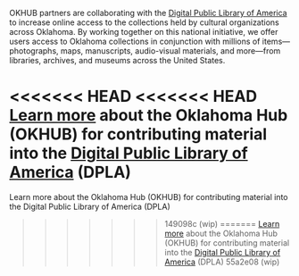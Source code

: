 OKHUB partners are collaborating with the [Digital Public Library of America](https://dp.la) to increase online access to the collections held by cultural organizations across Oklahoma. By working together on this national initiative, we offer users access to Oklahoma collections in conjunction with millions of items—photographs, maps, manuscripts, audio-visual materials, and more—from libraries, archives, and museums across the United States.

<<<<<<< HEAD
<<<<<<< HEAD
[Learn more](/about) about the Oklahoma Hub (OKHUB) for contributing material into the [Digital Public Library of America](https://dp.la) (DPLA)
=======
Learn more about the Oklahoma Hub (OKHUB) for contributing material into the Digital Public Library of America (DPLA)
>>>>>>> 149098c (wip)
=======
[Learn more](/about) about the Oklahoma Hub (OKHUB) for contributing material into the [Digital Public Library of America](https://dp.la) (DPLA)
>>>>>>> 55a2e08 (wip)
